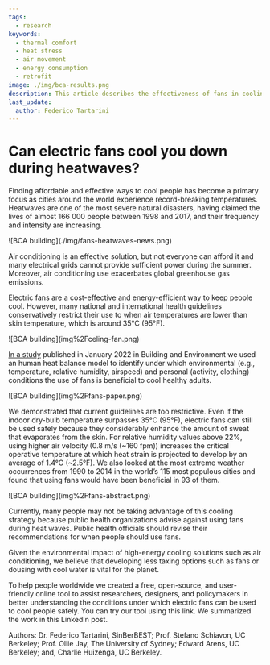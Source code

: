 ```yaml
---
tags:
  - research
keywords: 
  - thermal comfort
  - heat stress
  - air movement
  - energy consumption
  - retrofit
image: ./img/bca-results.png
description: This article describes the effectiveness of fans in cooling you down during an heatwave
last_update:
  author: Federico Tartarini
---
```


# Can electric fans cool you down during heatwaves?

Finding affordable and effective ways to cool people has become a primary focus as cities around the world experience record-breaking temperatures. Heatwaves are one of the most severe natural disasters, having claimed the lives of almost 166 000 people between 1998 and 2017, and their frequency and intensity are increasing.

<div class="img-center" style={{"margin-bottom":"20px"}}> ![BCA building](./img/fans-heatwaves-news.png)</div>

Air conditioning is an effective solution, but not everyone can afford it and many electrical grids cannot provide sufficient power during the summer. Moreover, air conditioning use exacerbates global greenhouse gas emissions.

Electric fans are a cost-effective and energy-efficient way to keep people cool. However, many national and international health guidelines conservatively restrict their use to when air temperatures are lower than skin temperature, which is around 35°C (95°F).

<div class="img-center" style={{"margin-bottom":"20px"}}> ![BCA building](img%2Fceling-fan.png)</div>

[In a study](https://www.sciencedirect.com/science/article/pii/S0360132321008325) published in January 2022 in Building and Environment we used an human heat balance model to identify under which environmental (e.g., temperature, relative humidity, airspeed) and personal (activity, clothing) conditions the use of fans is beneficial to cool healthy adults.

<div class="img-center" style={{"margin-bottom":"20px"}}> ![BCA building](img%2Ffans-paper.png)</div>

We demonstrated that current guidelines are too restrictive. Even if the indoor dry-bulb temperature surpasses 35°C (95°F), electric fans can still be used safely because they considerably enhance the amount of sweat that evaporates from the skin. For relative humidity values above 22%, using higher air velocity (0.8 m/s (~160 fpm)) increases the critical operative temperature at which heat strain is projected to develop by an average of 1.4°C (~2.5°F). We also looked at the most extreme weather occurrences from 1990 to 2014 in the world’s 115 most populous cities and found that using fans would have been beneficial in 93 of them.

<div class="img-center" style={{"margin-bottom":"20px"}}> ![BCA building](img%2Ffans-abstract.png)</div>

Currently, many people may not be taking advantage of this cooling strategy because public health organizations advise against using fans during heat waves. Public health officials should revise their recommendations for when people should use fans.

Given the environmental impact of high-energy cooling solutions such as air conditioning, we believe that developing less taxing options such as fans or dousing with cool water is vital for the planet.

To help people worldwide we created a free, open-source, and user-friendly online tool to assist researchers, designers, and policymakers in better understanding the conditions under which electric fans can be used to cool people safely. You can try our tool using this link. We summarized the work in this LinkedIn post.

Authors: Dr. Federico Tartarini, SinBerBEST; Prof. Stefano Schiavon, UC Berkeley; Prof. Ollie Jay, The University of Sydney; Edward Arens, UC Berkeley; and, Charlie Huizenga, UC Berkeley.